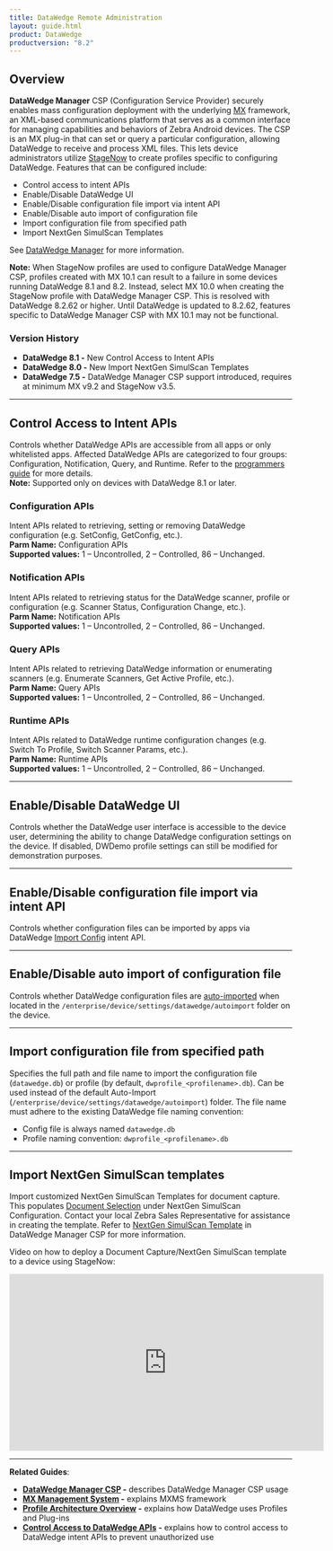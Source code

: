 ```yaml
---
title: DataWedge Remote Administration
layout: guide.html
product: DataWedge
productversion: "8.2"
---
```


## Overview

**DataWedge Manager** CSP (Configuration Service Provider) securely enables mass configuration deployment with the underlying [MX](/mx/overview) framework, an XML-based communications platform that serves as a common interface for managing capabilities and behaviors of Zebra Android devices. The CSP is an MX plug-in that can set or query a particular configuration, allowing DataWedge to receive and process XML files. This lets device administrators utilize [StageNow](/stagenow) to create profiles specific to configuring DataWedge. Features that can be configured include:

- Control access to intent APIs
- Enable/Disable DataWedge UI
- Enable/Disable configuration file import via intent API
- Enable/Disable auto import of configuration file
- Import configuration file from specified path
- Import NextGen SimulScan Templates
  <br>

See [DataWedge Manager](/mx/datawedgemgr/) for more information.
<br>

**Note:** When StageNow profiles are used to configure DataWedge Manager CSP, profiles created with MX 10.1 can result to a failure in some devices running DataWedge 8.1 and 8.2. Instead, select MX 10.0 when creating the StageNow profile with DataWedge Manager CSP. This is resolved with DataWedge 8.2.62 or higher. Until DataWedge is updated to 8.2.62, features specific to DataWedge Manager CSP with MX 10.1 may not be functional.

### Version History

- **DataWedge 8.1 -** New Control Access to Intent APIs
- **DataWedge 8.0 -** New Import NextGen SimulScan Templates
- **DataWedge 7.5 -** DataWedge Manager CSP support introduced, requires at minimum MX v9.2 and StageNow v3.5.

---

## Control Access to Intent APIs

Controls whether DataWedge APIs are accessible from all apps or only whitelisted apps. Affected DataWedge APIs are categorized to four groups: Configuration, Notification, Query, and Runtime. Refer to the [programmers guide](../programmers-guides/secure-intent-apis) for more details.<br>
**Note:** Supported only on devices with DataWedge 8.1 or later.<br>

### Configuration APIs

Intent APIs related to retrieving, setting or removing DataWedge configuration (e.g. SetConfig, GetConfig, etc.). <br>
**Parm Name:** Configuration APIs<br>
**Supported values:** 1 – Uncontrolled, 2 – Controlled, 86 – Unchanged.

### Notification APIs

Intent APIs related to retrieving status for the DataWedge scanner, profile or configuration (e.g. Scanner Status, Configuration Change, etc.).<br>
**Parm Name:** Notification APIs<br>
**Supported values:** 1 – Uncontrolled, 2 – Controlled, 86 – Unchanged.

### Query APIs

Intent APIs related to retrieving DataWedge information or enumerating scanners (e.g. Enumerate Scanners, Get Active Profile, etc.). <br>
**Parm Name:** Query APIs<br>
**Supported values:** 1 – Uncontrolled, 2 – Controlled, 86 – Unchanged.

### Runtime APIs

Intent APIs related to DataWedge runtime configuration changes (e.g. Switch To Profile, Switch Scanner Params, etc.). <br>
**Parm Name:** Runtime APIs<br>
**Supported values:** 1 – Uncontrolled, 2 – Controlled, 86 – Unchanged.

---

## Enable/Disable DataWedge UI

Controls whether the DataWedge user interface is accessible to the device user, determining the ability to change DataWedge configuration settings on the device. If disabled, DWDemo profile settings can still be modified for demonstration purposes.

---

## Enable/Disable configuration file import via intent API

Controls whether configuration files can be imported by apps via DataWedge [Import Config](../api/importconfig) intent API.

---

## Enable/Disable auto import of configuration file

Controls whether DataWedge configuration files are [auto-imported](../settings#autoimport) when located in the `/enterprise/device/settings/datawedge/autoimport` folder on the device.

---

## Import configuration file from specified path

Specifies the full path and file name to import the configuration file (`datawedge.db`) or profile (by default, `dwprofile_<profilename>.db`). Can be used instead of the default Auto-Import (`/enterprise/device/settings/datawedge/autoimport`) folder. The file name must adhere to the existing DataWedge file naming convention:

- Config file is always named `datawedge.db`
- Profile naming convention: `dwprofile_<profilename>.db`<br>

---

## Import NextGen SimulScan templates

Import customized NextGen SimulScan Templates for document capture. This populates [Document Selection](../../input/barcode/#documentselectiondocumentcapturedocumentcapture) under NextGen SimulScan Configuration. Contact your local Zebra Sales Representative for assistance in creating the template. Refer to [NextGen SimulScan Template](/mx/datawedgemgr/#simulscan-template-action) in DataWedge Manager CSP for more information.

Video on how to deploy a Document Capture/NextGen SimulScan template to a device using StageNow:

<iframe width="560" height="315" src="https://www.youtube.com/embed/yrtEHadshGM" frameborder="0" allow="accelerometer; autoplay; clipboard-write; encrypted-media; gyroscope; picture-in-picture" allowfullscreen></iframe>

<!-- <p>See <a href="../settings#massdeployment">Mass Deployment</a> for more information.</p>
-->

---

**Related Guides**:

- **[DataWedge Manager CSP](/mx/datawedgemgr) -** describes DataWedge Manager CSP usage
- **[MX Management System](/mx) -** explains MXMS framework
- **[Profile Architecture Overview](../overview) -** explains how DataWedge uses Profiles and Plug-ins
- **[Control Access to DataWedge APIs](../programmers-guides/secure-intent-apis) -** explains how to control access to DataWedge intent APIs to prevent unauthorized use
